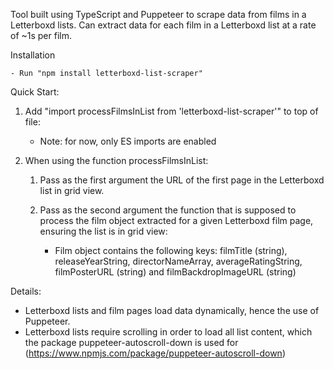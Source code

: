 Tool built using TypeScript and Puppeteer to scrape data from films in a Letterboxd lists. Can extract data for each film in a Letterboxd list at a rate of ~1s per film.

Installation

    - Run "npm install letterboxd-list-scraper"

Quick Start:

1. Add "import processFilmsInList from 'letterboxd-list-scraper'" to top of file:

    - Note: for now, only ES imports are enabled

2. When using the function processFilmsInList:

    1. Pass as the first argument the URL of the first page in the Letterboxd list in grid view.

    2. Pass as the second argument the function that is supposed to process the film object extracted for a given Letterboxd film page, ensuring the list is in grid view:

        - Film object contains the following keys: filmTitle (string), releaseYearString, directorNameArray, averageRatingString, filmPosterURL (string) and filmBackdropImageURL (string)

Details:

- Letterboxd lists and film pages load data dynamically, hence the use of Puppeteer.
- Letterboxd lists require scrolling in order to load all list content, which the package puppeteer-autoscroll-down is used for (https://www.npmjs.com/package/puppeteer-autoscroll-down)